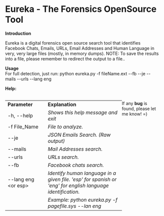 # Eureka - The Forensics OpenSource Tool

<b>Introduction</b>

Eureka is a digital forensics open source search tool that identifies Facebook Chats, Emails, URLs, Email Addresses and Human Language in very, very large files (mostly, in memory dumps). NOTE: To save the results into a file, please remember to redirect the output to a file..

<b>Usage</b> </br>
For full detection, just run: python eureka.py -f fileName.ext --fb --je --mails --urls --lang eng

<b>Help:</b> 
<table style="width: 75%; float: left;">
<tbody>
<tr>
<td style="width: 32.7107%;"><strong>Parameter</strong></td>
<td style="width: 62.2893%;"><strong>Explanation</strong></td>
</tr>
<tr>
<td style="width: 32.7107%;">-h, --help</td>
<td style="width: 62.2893%;"><em>Shows this help message and exit</em></td>
</tr>
<tr>
<td style="width: 32.7107%;">-f File_Name</td>
<td style="width: 62.2893%;"><em>File to analyze.</em></td>
</tr>
<tr>
<td style="width: 32.7107%;">--je</td>
<td style="width: 62.2893%;"><em>JSON Emails Search. (Raw output)</em></td>
</tr>
<tr>
<td style="width: 32.7107%;">--mails</td>
<td style="width: 62.2893%;"><em>Mail Addresses search.</em></td>
</tr>
<tr>
<td style="width: 32.7107%;">--urls</td>
<td style="width: 62.2893%;"><em>URLs search.</em></td>
</tr>
<tr>
<td style="width: 32.7107%;">--fb</td>
<td style="width: 62.2893%;"><em>Facebook chats search.</em></td>
</tr>
<tr>
<td style="width: 32.7107%;">--lang eng &lt;or esp&gt;</td>
<td style="width: 62.2893%;"><em>Identify human language in a given file. 'esp' for spanish or 'eng' for english language identification.</em></td>
</tr>
<tr>
<td style="width: 32.7107%;">&nbsp;</td>
<td style="width: 62.2893%;"><em>Example: python eureka.py -f pagefile.sys --lan eng</em></td>
</tr>
</tbody>
</table>

</br>If any <b>bug</b> is found, please let me know! =)
